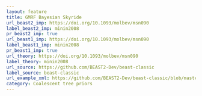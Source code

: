 ```yaml
---
layout: feature
title: GMRF Bayesian Skyride
url_beast2_imp: https://doi.org/10.1093/molbev/msn090
label_beast2_imp: minin2008
pr_beast2_imp: true
url_beast1_imp: https://doi.org/10.1093/molbev/msn090
label_beast1_imp: minin2008
pr_beast1_imp: true
url_theory: https://doi.org/10.1093/molbev/msn090
label_theory: minin2008
url_source: https://github.com/BEAST2-Dev/beast-classic
label_source: beast-classic
url_example_xml: https://github.com/BEAST2-Dev/beast-classic/blob/master/examples/testSkyRide.xml
category: Coalescent tree priors
---
```

